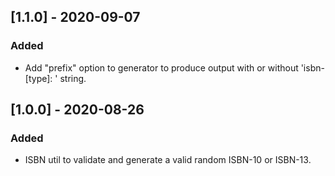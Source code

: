 ## [1.1.0] - 2020-09-07
### Added
* Add "prefix" option to generator to produce output with or without 'isbn-[type]: ' string.

## [1.0.0] - 2020-08-26
### Added
* ISBN util to validate and generate a valid random ISBN-10 or ISBN-13.
